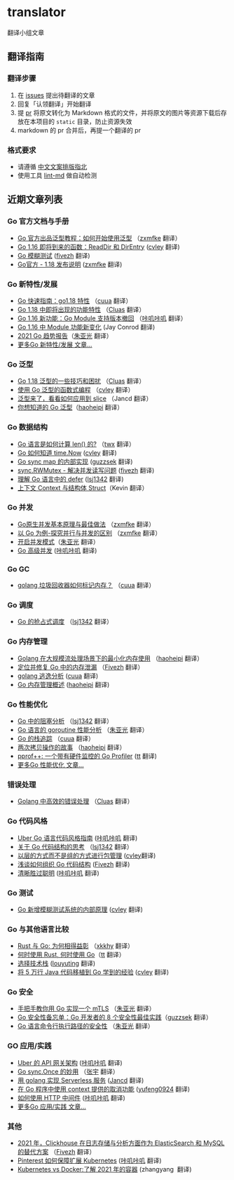 # translator

翻译小组文章


## 翻译指南

### 翻译步骤

1. 在 [issues](https://github.com/gocn/translator/issues) 提出待翻译的文章
2. 回复「认领翻译」开始翻译
3. 提 [pr](https://github.com/gocn/translator/pulls) 将原文转化为 Markdown 格式的文件，并将原文的图片等资源下载后存放在本项目的 `static` 目录，防止资源失效
4. markdown 的 pr 合并后，再提一个翻译的 pr

### 格式要求

* 请遵循 [中文文案排版指北](https://github.com/sparanoid/chinese-copywriting-guidelines/blob/master/README.zh-CN.md)
* 使用工具 [lint-md](https://github.com/hustcc/lint-md) 做自动检测

## 近期文章列表

### Go 官方文档与手册

- [Go 官方出品泛型教程：如何开始使用泛型](https://gocn.vip/topics/20885) （[zxmfke](https://github.com/zxmfke) 翻译）
- [Go 1.16 即将到来的函数：ReadDir 和 DirEntry](https://github.com/gocn/translator/blob/master/2021/w6_coming_in_go_1.16_readdir_and_direntry.md) ([cvley](https://github.com/cvley)  翻译)
- [Go 模糊测试](https://gocn.vip/topics/20941) ([fivezh](https://github.com/fivezh) 翻译)
- [Go官方 - 1.18 发布说明](https://gocn.vip/topics/AwO95gfJRG) ([zxmfke](https://github.com/zxmfke) 翻译)

### Go 新特性/发展

- [Go 快速指南：go1.18 特性](https://gocn.vip/topics/20849) （[cuua](https://github.com/cuua) 翻译）
- [Go 1.18 中即将出现的功能特性](https://gocn.vip/topics/17460) （[Cluas](https://github.com/Cluas) 翻译）
- [Go 1.16 新功能：Go Module 支持版本撤回](https://gocn.vip/topics/11667) （[咔叽咔叽](https://github.com/github.com/watermelo) 翻译）
- [Go 1.16 中 Module 功能新变化](https://github.com/gocn/translator/blob/master/2021/w8_New_module_changes_in_Go_1.16.md) (Jay Conrod 翻译)
- [2021 Go 趋势报告](https://gocn.vip/topics/11650)（[朱亚光](https://github.com/zhuyaguang) 翻译）
- [更多Go 新特性/发展 文章...](https://github.com/gocn/translator/blob/master/feature_and_future.md)

### Go 泛型

- [Go 1.18 泛型的一些技巧和困扰](https://gocn.vip/topics/17485) （[Cluas](https://github.com/Cluas) 翻译）
- [使用 Go 泛型的函数式编程](https://gocn.vip/topics/12233) （[cvley](https://github.com/github.com/cvley) 翻译）
- [泛型来了，看看如何应用到 slice](https://gocn.vip/topics/11725) （Jancd 翻译）
- [你想知道的 Go 泛型](https://github.com/gocn/translator/blob/master/2021/w13_Generics_in_Go.md)（[haoheipi](https://github.com/haoheipi) 翻译）

### Go 数据结构

- [Go 语言是如何计算 len() 的?](https://gocn.vip/topics/12437) （[twx](https://github.com/1-st) 翻译）
- [Go 如何知道 time.Now](https://github.com/gocn/translator/blob/master/2021/w14_how_does_go_know_time_now.md) ([cvley](https://github.com/cvley) 翻译)
- [Go sync map 的内部实现](https://github.com/gocn/translator/blob/master/2021/w29_Go%20Inside%20sync.Map%E2%80%8A%E2%80%94%E2%80%8AHow%20does%20sync.Map%20work%20internally.md) ([guzzsek](https://github.com/laxiaohong) 翻译)
- [sync.RWMutex - 解决并发读写问题](https://github.com/gocn/translator/blob/master/2019/w13_sync_mutex_translation.md) ([fivezh](https://github.com/fivezh) 翻译)
- [理解 Go 语言中的 defer](https://github.com/gocn/translator/blob/master/2019/w43_understanding_defer_in_go.md) ([lsj1342](https://github.com/lsj1342) 翻译)
- [上下文 Context 与结构体 Struct](https://gocn.vip/topics/11707)（Kevin 翻译）

### Go 并发

- [Go原生并发基本原理与最佳做法](https://gocn.vip/topics/21927) （[zxmfke](https://github.com/zxmfke) 翻译）
- [以 Go 为例-探究并行与并发的区别](https://gocn.vip/topics/20993) （[zxmfke](https://github.com/zxmfke) 翻译）
- [开启并发模式](https://gocn.vip/topics/rw836AuPQG)（[朱亚光](https://github.com/zhuyaguang) 翻译）
- [Go 高级并发](https://gocn.vip/topics/9883) ([咔叽咔叽](https://github.com/watermelo) 翻译)

### Go GC

- [golang 垃圾回收器如何标记内存？](https://gocn.vip/topics/12251) （[cuua](https://github.com/github.com/cuua) 翻译）

### Go 调度

- [Go 的抢占式调度](https://gocn.vip/topics/12062) （[lsj1342](https://github.com/lsj1342) 翻译）

### Go 内存管理

- [Golang 在大规模流处理场景下的最小化内存使用](https://gocn.vip/topics/20995) （[haoheipi](https://github.com/haoheipi) 翻译）
- [定位并修复 Go 中的内存泄漏](https://gocn.vip/topics/17437) （[Fivezh](https://github.com/fivezh) 翻译）
- [golang 逃逸分析](https://github.com/gocn/translator/blob/master/2021/w15_golang_escape_analysis.md) ([cuua](https://github.com/cuua) 翻译)
- [Go 内存管理概述](https://github.com/gocn/translator/blob/master/2021/w21_An_overview_of_memory_management_in_Go.md) ([haoheipi](https://github.com/github.com/haoheipi) 翻译)

### Go 性能优化

- [Go 中的阻塞分析](https://gocn.vip/topics/17448) （[lsj1342](https://github.com/lsj1342) 翻译）
- [Go 语言的 goroutine 性能分析](https://gocn.vip/topics/17418) （[朱亚光](https://github.com/zhuyaguang) 翻译）
- [Go 的栈追踪](https://gocn.vip/topics/17343) （[cuua](https://github.com/cuua) 翻译）
- [两次拷贝操作的故事](https://gocn.vip/topics/12465) （[haoheipi](https://github.com/haoheipi) 翻译）
- [pprof++: 一个带有硬件监控的 Go Profiler](https://github.com/gocn/translator/blob/master/2021/w20_pprof_go_profiler.md)  ([tt](https://github.com/github.com/1-st) 翻译)
- [更多Go 性能优化 文章...](https://github.com/gocn/translator/blob/master/performance.md)

### 错误处理

- [Golang 中高效的错误处理](https://gocn.vip/topics/21016) （[Cluas](https://github.com/Cluas) 翻译）

### Go 代码风格

- [Uber Go 语言代码风格指南](https://github.com/gocn/translator/blob/master/2019/w38_uber_go_style_guide.md) ([咔叽咔叽](https://github.com/watermelo) 翻译)
- [关于 Go 代码结构的思考](https://gocn.vip/topics/20960) （[lsj1342](https://github.com/lsj1342) 翻译）
- [以层的方式而不是组的方式进行包管理](https://gocn.vip/topics/11666)  ([cvley](https://github.com/github.com/cvley)翻译)
- [浅谈如何组织 Go 代码结构](https://github.com/gocn/translator/blob/master/2021/w20_Thoughts_on_how_to_structure_Go_code.md) ([Fivezh](https://github.com/github.com/fivezh) 翻译)
- [清晰胜过聪明](https://gocn.vip/topics/9604) ([咔叽咔叽](https://github.com/watermelo) 翻译)

### Go 测试

- [Go 新增模糊测试系统的内部原理](https://gocn.vip/topics/qwj8X7C5RD) ([cvley](https://github.com/cvley) 翻译)

### Go 与其他语言比较

- [Rust 与 Go: 为何相得益彰](https://gocn.vip/topics/20929) （[xkkhy](https://github.com/github.com/xkkhy) 翻译）
- [何时使用 Rust, 何时使用 Go](https://github.com/gocn/translator/blob/master/2021/w12_When_to_use_Rust_and_when_to_use_Go.md)（[tt](https://github.com/1-st) 翻译）
- [选择技术栈](https://github.com/gocn/translator/blob/master/2019/w14_choosing_a_language_stack.md) ([louyuting](https://github.com/louyuyting) 翻译)
- [将 5 万行 Java 代码移植到 Go 学到的经验](https://gocn.vip/topics/9602) ([cvley](https://github.com/cvley) 翻译)

### Go 安全

- [手把手教你用 Go 实现一个 mTLS](https://gocn.vip/topics/17472) （[朱亚光](https://github.com/zhuyaguang) 翻译）
- [Go 安全性备忘单：Go 开发者的 8 个安全性最佳实践](https://github.com/gocn/translator/blob/master/2021/w10_Go_Security_cheatsheet.md)（[guzzsek](https://github.com/guzzsek) 翻译）
- [Go 语言命令行执行路径的安全性](https://gocn.vip/topics/11648) （[朱亚光](https://github.com/zhuyaguang) 翻译）

### GO 应用/实践

- [Uber 的 API 网关架构](https://github.com/gocn/translator/blob/master/2021/w22_uber_architecture_api_gateway.md) ([咔叽咔叽](https://github.com/github.com/watermeloooo) 翻译)
- [Go sync.Once 的妙用](https://gocn.vip/topics/12514) （[张宇](https://github.com/pseudoyu) 翻译）
- [用 golang 实现 Serverless 服务](https://github.com/gocn/translator/blob/master/2021/w26_How_I'm_writing_Serverless_Services_in_Golang_these_days.md) ([Jancd](https://github.com/Jancd) 翻译)
- [在 Go 程序中使用 context 提供的取消功能](https://github.com/gocn/translator/blob/master/2019/w13.md) ([yufeng0924](https://github.com/yufeng0924) 翻译)
- [如何使用 HTTP 中间件](https://gocn.vip/topics/9603) ([咔叽咔叽](https://github.com/watermelo) 翻译)
- [更多Go 应用/实践 文章...](https://github.com/gocn/translator/blob/master/practices.md)

### 其他

- [2021 年，Clickhouse 在日志存储与分析方面作为 ElasticSearch 和 MySQL 的替代方案](https://gocn.vip/topics/11814) （[Fivezh](https://github.com/fivezh) 翻译）
- [Pinterest 如何保障扩展 Kubernetes](https://github.com/gocn/translator/blob/master/2021/w27_scaling_k8s_with_assurance_at_pinterest_introduction.md) ([咔叽咔叽](https://github.com/github.com/watermeloooo)  翻译)
- [Kubernetes vs Docker:了解 2021 年的容器](https://github.com/gocn/translator/blob/master/2021/w3_kubernetes_vs_docker.md)  (zhangyang  翻译)
